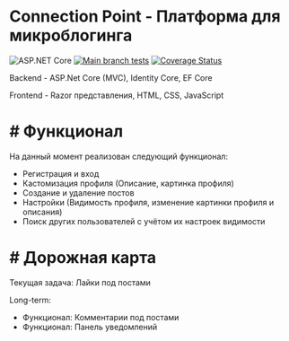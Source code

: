 # Connection Point - Платформа для микроблогинга
![ASP.NET Core](https://img.shields.io/badge/-ASP.NET_Core-512BD4?logo=dotnet) 
[![Main branch tests](https://github.com/Shporgalka-Nope/SimpleSocialMedia/actions/workflows/dotnet-test.yml/badge.svg)](https://github.com/Shporgalka-Nope/SimpleSocialMedia/actions/workflows/dotnet-test.yml)
[![Coverage Status](https://coveralls.io/repos/github/Shporgalka-Nope/SimpleSocialMedia/badge.svg?branch=master)](https://coveralls.io/github/Shporgalka-Nope/SimpleSocialMedia?branch=master)

Backend - ASP.Net Core (MVC), Identity Core, EF Core

Frontend - Razor представления, HTML, CSS, JavaScript

# # Функционал
На данный момент реализован следующий функционал:
  - Регистрация и вход
  - Кастомизация профиля (Описание, картинка профиля)
  - Создание и удаление постов
  - Настройки (Видимость профиля, изменение картинки профиля и описания)
  - Поиск других пользователей с учётом их настроек видимости

# # Дорожная карта
Текущая задача: Лайки под постами

Long-term:
  - Функционал: Комментарии под постами
  - Функционал: Панель уведомлений
